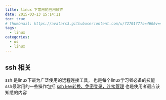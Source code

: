 ```yaml
---
title: linux 下常用的应用软件
date: 2015-03-13 15:14:11
toc: true
# thumbnail: https://avatars3.githubusercontent.com/u/7270177?s=460&v=4
tags:
  - linux
categories:
  - os
  - linux
---
```



## ssh 相关
ssh 是linux下最为广泛使用的远程连接工具， 也是每个linux学习者必备的技能    
ssh最常用的一些操作包括 [ssh key转换、免密登录，连接管理](./apps/ssh.md) 也是使用者最应该知悉的内容

